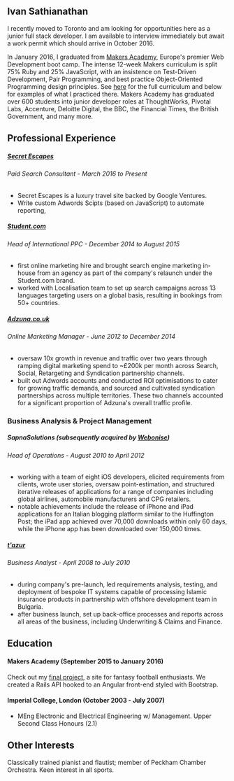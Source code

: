 ## Ivan Sathianathan

I recently moved to Toronto and am looking for opportunities here as a junior full stack developer. I am available to interview immediately but await a work permit which should arrive in October 2016.

In January 2016, I graduated from [Makers Academy](https://www.makersacademy.com), Europe's premier Web Development boot camp. The intense 12-week Makers curriculum is split 75% Ruby and 25% JavaScript, with an insistence on Test-Driven Development, Pair Programming, and best practice Object-Oriented Programming design principles. See [here](http://www.makersacademy.com/curriculum/) for the full curriculum and below for examples of what I practiced there. Makers Academy has graduated over 600 students into junior developer roles at ThoughtWorks, Pivotal Labs, Accenture, Deloitte Digital, the BBC, the Financial Times, the British Government, and many more.

## Professional Experience

##### [Secret Escapes](https://www.secretescapes.com/)
###### Paid Search Consultant - *March 2016 to Present*
 - Secret Escapes is a luxury travel site backed by Google Ventures.
 - Write custom Adwords Scipts (based on JavaScript) to automate reporting,


##### [Student.com](https://www.student.com/)
###### Head of International PPC - *December 2014 to August 2015*
- first online marketing hire and brought search engine marketing in-house from an agency as part of the company's relaunch under the Student.com brand.
- worked with Localisation team to set up search campaigns across 13 languages targeting users on a global basis, resulting in bookings from 50+ countries.

##### [Adzuna.co.uk](https://www.adzuna.co.uk/)
###### Online Marketing Manager - *June 2012 to December 2014*
- oversaw 10x growth in revenue and traffic over two years through ramping digital marketing spend to ~£200k per month across Search, Social, Retargeting and Syndication partnership channels.
- built out Adwords accounts and conducted ROI optimisations to cater for growing traffic demands, and sourced and cultivated syndication partnerships across multiple territories. These two channels accounted for a significant proportion of Adzuna's overall traffic profile.


### Business Analysis & Project Management

##### SapnaSolutions (subsequently acquired by [Webonise](http://www.webonise.com/))
###### Head of Operations - *August 2010 to April 2012*
- working with a team of eight iOS developers, elicited requirements from clients, wrote user stories, oversaw point-estimation, and structured iterative releases of applications for a range of companies including global airlines, automobile manufacturers and CPG retailers.
- notable achievements include the release of iPhone and iPad applications for an Italian blogging platform similar to the Huffington Post; the iPad app achieved over 70,000 downloads within only 60 days, while the iPhone app has been downloaded over 150,000 times.

##### [t'azur](http://tazur.com/)
###### Business Analyst - *April 2008 to July 2010*
- during company's pre-launch, led requirements analysis, testing, and deployment of bespoke IT systems capable of processing Islamic insurance products in partnership with offshore development team in Bulgaria.
- after business launch, set up back-office processes and reports across all areas of the business, including Underwriting & Claims and Finance.


## Education

#### Makers Academy (September 2015 to January 2016)

Check out my [final project](https://github.com/ivan-sathianathan/FantasyOffside), a site for fantasy football enthusiasts. We created a Rails API hooked to an Angular front-end styled with Bootstrap.

#### Imperial College, London (October 2003 - July 2007)

- MEng Electronic and Electrical Engineering w/ Management. Upper Second Class Honours (2.1)

## Other Interests

Classically trained pianist and flautist; member of Peckham Chamber Orchestra. Keen interest in all sports.
